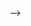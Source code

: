 <!-- [<img src="./src/readme/banner.gif" />](https://suryakannankumbhar.netlify.app/)
<br />
<h1 align="center">Track My Money</h1>

<div><img src="https://media.giphy.com/media/xTiTnqUxyWbsAXq7Ju/giphy.gif" width="250px" align='right'>

<p>Track My Money is a webapp that can be used to keep track of all incomes and expenses so that you never have to wonder where you spent all your hard earned money!!</p>
Track My Money is made using <strong>ReactJS</strong>,<strong> JavaScript</strong>, <strong> Speechly</strong> for speech detection, <strong> CSS</strong> and<strong> Material UI</strong>.</p>
<p>All the transactions entered are stored in the<strong> LocalStorage </strong>of the browser.</p>
Try It Now!! -->
<!-- <a href="https://track-my-money-v1.netlify.app/">Track My Money</a>
<br />
<h3>API Source</h3>
Speech Detection feature of the app is implemented by using Speechly API
<p>Try Speechly Here: <a href="https://www.speechly.com/">Speechly</a></p>
<br />
<h3>TechStack</h3>
<div flexDirection="row">
<img src="https://img.shields.io/static/v1?label=ReactJS&message= &color=green"> <img src="https://img.shields.io/static/v1?label=JavaScript&message= &color=pink"> <img src="https://img.shields.io/static/v1?label=Speechly&message=API for Speech Detection&color=blue"> <img src="https://img.shields.io/static/v1?label=CSS&message= &color=orange"> <img src="https://img.shields.io/static/v1?label=MaterialUI&message= &color=violet">
</div>
<br />
<h3>Some Snaps of the App:</h3>
<kbd><img src="./src/readme/Screenshot%202022-07-20%20235948.png" width="750" title=""></kbd>
<kbd><img src="./src/readme/Screenshot%202022-07-21%20000014.png" width="750" title=""></kbd>
<kbd><img src="./src/readme/Screenshot%202022-07-21%20000129.png" width="750" title=""></kbd>
<kbd><img src="./src/readme/Screenshot%202022-07-21%20000154.png" width="750" title=""></kbd>
<kbd><img src="./src/readme/Screenshot%202022-07-21%20000219.png" width="750" title=""></kbd>
<kbd><img src="./src/readme/Screenshot%202022-07-21%20000408.png" width="750" title=""></kbd>
<kbd><img src="./src/readme/Screenshot%202022-07-21%20000433.png" width="750" title=""></kbd>

<br >
<h3>some github stats?</h3>
<p align="center"><a href="https://github.com/suryakannankumbhar/github-readme-stats"><img alt="Surya's Github Stats" src="https://github-readme-stats.vercel.app/api?username=suryakannankumbhar&show_icons=true&count_private=true&theme=react&hide_border=true&bg_color=0D1117" /></a></p>
<p align="center"><a href="https://github.com/suryakannankumbhar/github-readme-stats"><img alt="Surya's Top Languages" src="https://github-readme-stats.vercel.app/api/top-langs/?username=suryakannankumbhar&langs_count=8&count_private=true&layout=compact&theme=react&hide_border=true&bg_color=0D1117" /></a></p>
<p align="center"><a href="https://github.com/suryakannankumbhar/github-readme-activity-graph"><img alt="Surya's Activity Graph" src="https://activity-graph.herokuapp.com/graph?username=suryakannankumbhar&bg_color=0D1117&color=5BCDEC&line=5BCDEC&point=FFFFFF&hide_border=true" /></a></p>
<p align="center"><img align="center" src="https://github-readme-streak-stats.herokuapp.com/?user=suryakannankumbhar&theme=highcontrast&ring=5BCDEC&fire=5BCDEC&currStreakLabel=5BCDEC" alt="suryakannankumbhar" /></p>
<br /> --> -->
